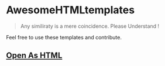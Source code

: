 # AwesomeHTMLtemplates
> Any similiraty is a mere coincidence. Please Understand !

Feel free to use these templates and contribute.

## **__[Open As HTML](https://mk-1407.github.io/AwesomeHTMLtemplates/BluletLogin)__**
